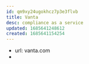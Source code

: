 ```yaml
---
id: qm9xy24ugokhcz7p3e3flvb
title: Vanta
desc: compliance as a service
updated: 1685641248612
created: 1685641154254
---
```


- url: vanta.com
- 